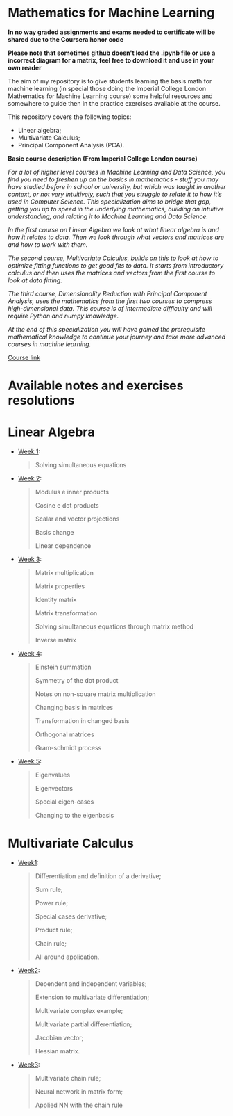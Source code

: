 # Mathematics for Machine Learning
**In no way graded assignments  and exams needed to certificate will be shared due to the Coursera honor code**

**Please note that sometimes github doesn't load the .ipynb file or use a incorrect diagram for a matrix, feel free to download it and use in your own reader**

The aim of my repository is to give students learning the basis math for machine learning (in special those doing the Imperial College London Mathematics for Machine Learning course) some helpful resources and somewhere to guide then in the practice exercises available at the course.

This repository covers the following topics:

- Linear algebra;
- Multivariate Calculus;
- Principal Component Analysis (PCA).

**Basic course description (From Imperial College London course)**

*For a lot of higher level courses in Machine Learning and Data Science, you find you need to freshen up on the basics in mathematics - stuff you may have studied before in school or university, but which was taught in another context, or not very intuitively, such that you struggle to relate it to how it’s used in Computer Science. This specialization aims to bridge that gap, getting you up to speed in the underlying mathematics, building an intuitive understanding, and relating it to Machine Learning and Data Science.*

*In the first course on Linear Algebra we look at what linear algebra is and how it relates to data. Then we look through what vectors and matrices are and how to work with them.*

*The second course, Multivariate Calculus, builds on this to look at how to optimize fitting functions to get good fits to data. It starts from introductory calculus and then uses the matrices and vectors from the first course to look at data fitting.*

*The third course, Dimensionality Reduction with Principal Component Analysis, uses the mathematics from the first two courses to compress high-dimensional data. This course is of intermediate difficulty and will require Python and numpy knowledge.*

*At the end of this specialization you will have gained the prerequisite mathematical knowledge to continue your journey and take more advanced courses in machine learning.*

[Course link](https://www.coursera.org/specializations/mathematics-machine-learning)

# Available notes and exercises resolutions



# Linear Algebra

- [Week 1](https://github.com/Renatochaz/Mathematics_for_Machine_Learning/blob/master/week1.ipynb): 

  > Solving simultaneous equations

- [Week 2](https://github.com/Renatochaz/Mathematics_for_Machine_Learning/blob/master/Week2.ipynb):

  > Modulus e inner products
  >
  > Cosine e dot products
  >
  > Scalar and vector projections
  >
  > Basis change
  >
  > Linear dependence

- [Week 3](https://github.com/Renatochaz/Mathematics_for_Machine_Learning/blob/master/week3.ipynb): 

  > Matrix multiplication
  >
  > Matrix properties
  >
  > Identity matrix 
  >
  > Matrix transformation
  >
  > Solving simultaneous equations through matrix method
  >
  > Inverse matrix

- [Week 4](https://github.com/Renatochaz/Mathematics_for_Machine_Learning/blob/master/Week4.ipynb): 

  > Einstein summation
  >
  > Symmetry of the dot product
  >
  > Notes on non-square matrix multiplication
  >
  > Changing basis in matrices
  >
  > Transformation in changed basis
  >
  > Orthogonal matrices
  >
  > Gram-schmidt process

- [Week 5](https://github.com/Renatochaz/Mathematics_for_Machine_Learning/blob/master/week5.ipynb):

  > Eigenvalues
  >
  > Eigenvectors
  >
  > Special eigen-cases
  >
  > Changing to the eigenbasis



# Multivariate Calculus

- [Week1](https://github.com/Renatochaz/Mathematics_for_Machine_Learning/blob/master/calculus_week1.ipynb): 

  > Differentiation and definition of a derivative;
  >
  > Sum rule;
  >
  > Power rule;
  >
  > Special cases derivative;
  >
  > Product rule;
  >
  > Chain rule;
  >
  > All around application.
  >
  > 

- [Week2](https://github.com/Renatochaz/Mathematics_for_Machine_Learning/blob/master/calculus_week2.ipynb):

  > Dependent and independent variables;
  >
  > Extension to multivariate differentiation;
  >
  > Multivariate complex example;
  >
  > Multivariate partial differentiation;
  >
  > Jacobian vector;
  >
  > Hessian matrix.

- [Week3](https://github.com/Renatochaz/Mathematics_for_Machine_Learning/blob/master/calculus_week3.ipynb):

  > Multivariate chain rule;
  >
  > Neural network in matrix form;
  >
  > Applied NN with the chain rule